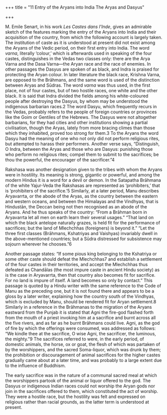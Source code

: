 +++
title = "11 Entry of the Aryans into India The Aryas and Dasyus"

+++

M. Emile Senart, in his work *Les Castes dans l’Inde*, gives an admirable sketch of the features marking the entry of the Aryans into India and their acquisition of the country, from which the following account is largely taken. The institution of caste as it is understood at present did not exist among the Aryans of the Vedic period, on their first entry into India. The word *varna*, literally ‘colour,’ which is afterwards used in speaking of the four castes, distinguishes in the Vedas two classes only: there are the Arya Varna and the Dasa Varna—the Aryan race and the race of enemies. In other passages the Dasyus are spoken of as black, and Indra is praised for protecting the Aryan colour. In later literature the black race, Krishna Varna, are opposed to the Brāhmans, and the same word is used of the distinction between Aryas and Sūdras. The word *varna* was thus used, in the first place, not of four castes, but of two hostile races, one white and the other black. It is said that Indra divided the fields among his white-coloured people after destroying the Dasyus, by whom may be understood the indigenous barbarian races.2 The word Dasyu, which frequently recurs in the Vedas, probably refers to the people of foreign countries or provinces like the Goim or Gentiles of the Hebrews. The Dasyus were not altogether barbarians, for they had cities and other institutions showing a partial civilisation, though the Aryas, lately from more bracing climes than those which they inhabited, proved too strong for them.3 To the Aryans the word Dasyu had the meaning of one who not only did not perform religious rites, but attempted to harass their performers. Another verse says, “Distinguish, O Indra, between the Aryas and those who are Dasyus: punishing those who perform no religious rites; compel them to submit to the sacrifices; be thou the powerful, the encourager of the sacrificer.”4 

Rakshasa was another designation given to the tribes with whom the Aryans were in hostility. Its meaning is strong, gigantic or powerful, and among the modern Hindus it is a word for a devil or demon. In the Satapatha Brāhmana of the white Yajur-Veda the Rakshasas are represented as ‘prohibiters,’ that is ‘prohibiters of the sacrifice.’5 Similarly, at a later period, Manu describes Aryavarrta, or the abode of the Aryas, as the country between the eastern and western oceans, and between the Himalayas and the Vindhyas, that is Hindustān, the Deccan being not then recognised as an abode of the Aryans. And he thus speaks of the country: “From a Brāhman born in Aryavarrta let all men on earth learn their several usages.” “That land on which the black antelope naturally grazes, is held fit for the performance of sacrifices; but the land of Mlechchhas \(foreigners\) is beyond it.” “Let the three first classes \(Brāhmans, Kshatriyas and Vaishyas\) invariably dwell in the above-mentioned countries; but a Sūdra distressed for subsistence may sojourn wherever he chooses.”6 

Another passage states: “If some pious king belonging to the Kshatriya or some other caste should defeat the Mlechchhas7 and establish a settlement of the four castes in their territories, and accept the Mlechchhas thus defeated as Chandālas \(the most impure caste in ancient Hindu society\) as is the case in Aryavarrta, then that country also becomes fit for sacrifice. For no land is impure of itself. A land becomes so only by contact.” This passage is quoted by a Hindu writer with the same reference to the Code of Manu as the preceding one, but it is not found there and appears to be a gloss by a later writer, explaining how the country south of the Vindhyas, which is excluded by Manu, should be rendered fit for Aryan settlement.8 Similarly in a reference in the Brāhmanas to the migration of the Aryans eastward from the Punjab it is stated that Agni the fire-god flashed forth from the mouth of a priest invoking him at a sacrifice and burnt across all the five rivers, and as far as he burnt Brāhmans could live. Agni, as the god of fire by which the offerings were consumed, was addressed as follows: “We kindle thee at the sacrifice, O wise Agni, the sacrificer, the luminous, the mighty.”9 The sacrifices referred to were, in the early period, of domestic animals, the horse, ox or goat, the flesh of which was partaken of by the worshippers, and the sacred Soma-liquor, which was drunk by them; the prohibition or discouragement of animal sacrifices for the higher castes gradually came about at a later time, and was probably to a large extent due to the influence of Buddhism. 

The early sacrifice was in the nature of a communal sacred meal at which the worshippers partook of the animal or liquor offered to the god. The Dasyus or indigenous Indian races could not worship the Aryan gods nor join in the sacrifices offered to them, which constituted the act of worship. They were a hostile race, but the hostility was felt and expressed on religious rather than racial grounds, as the latter term is understood at present. 


